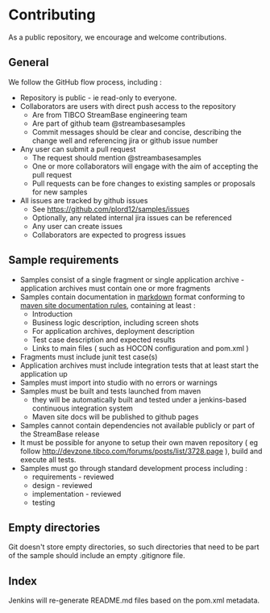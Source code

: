 # Contributing

As a public repository, we encourage and welcome contributions.  

## General

We follow the GitHub flow process, including :

* Repository is public - ie read-only to everyone.
* Collaborators are users with direct push access to the repository
    * Are from TIBCO StreamBase engineering team
    * Are part of github team @streambasesamples
    * Commit messages should be clear and concise, describing the change well and referencing jira or github issue number
* Any user can submit a pull request
    * The request should mention @streambasesamples
    * One or more collaborators will engage with the aim of accepting the pull request
    * Pull requests can be fore changes to existing samples or proposals for new samples
* All issues are tracked by github issues
    * See https://github.com/plord12/samples/issues
    * Optionally, any related internal jira issues can be referenced
    * Any user can create issues
    * Collaborators are expected to progress issues

## Sample requirements

* Samples consist of a single fragment or single application archive - application archives must contain one or more fragments
* Samples contain documentation in [markdown](https://guides.github.com/features/mastering-markdown/) format conforming to [maven site documentation rules](https://maven.apache.org/guides/mini/guide-site.html), containing at least :
    * Introduction
    * Business logic description, including screen shots
    * For application archives, deployment description
    * Test case description and expected results
    * Links to main files ( such as HOCON configuration and pom.xml )
* Fragments must include junit test case(s)
* Application archives must include integration tests that at least start the application up
* Samples must import into studio with no errors or warnings
* Samples must be built and tests launched from maven
  * they will be automatically built and tested under a jenkins-based continuous integration system
  * Maven site docs will be published to github pages
* Samples cannot contain dependencies not available publicly or part of the StreamBase release
* It must be possible for anyone to setup their own maven repository ( eg follow http://devzone.tibco.com/forums/posts/list/3728.page ), build and execute all tests.
* Samples must go through standard development process including :
  * requirements - reviewed
  * design - reviewed
  * implementation - reviewed
  * testing

## Empty directories

Git doesn't store empty directories, so such directories that need to be part of the sample should include an empty .gitignore file.

## Index

Jenkins will re-generate README.md files based on the pom.xml metadata.